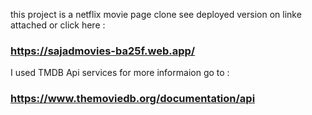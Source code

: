 this project is a netflix movie page clone
see deployed version on linke attached
or click here :
 ### https://sajadmovies-ba25f.web.app/

I used TMDB Api services
for more informaion go to :
 ### https://www.themoviedb.org/documentation/api
 
